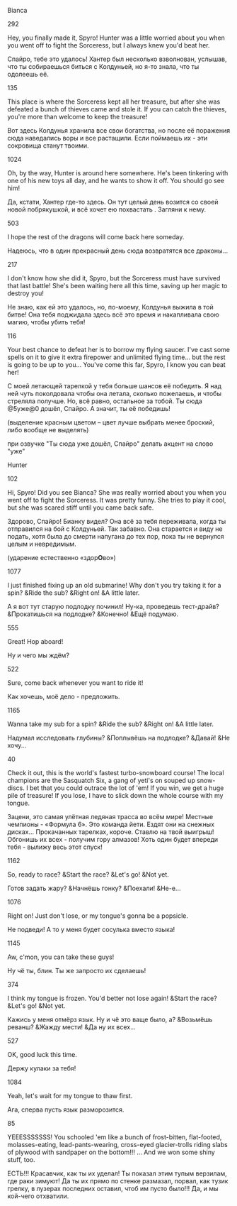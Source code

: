 Bianca

292

<span lang="en-US">Hey, you finally made it, Spyro! Hunter was a little worried about you when you went off to fight the Sorceress, but I always knew you'd beat her.</span>

Спайро, тебе это удалось! Хантер был несколько взволнован, услышав, что ты собираешься биться с Колдуньей, но я-то знала, что ты одолеешь её.

135

<span lang="en-US">This place is where the Sorceress kept all her treasure, but after she was defeated a bunch of thieves came and stole it. If you can catch the thieves, you're more than welcome to keep the treasure!</span>

Вот здесь Колдунья хранила все свои богатства, но после её поражения сюда наведались воры и все растащили. <span lang="en-US">Если поймаешь их - эти сокровища станут твоими.</span>

1024

<span lang="en-US">Oh, by the way, Hunter is around here somewhere. He's been tinkering with one of his new toys all day, and he wants to show it off. </span>You should go see him!

Да, кстати, Хантер где-то здесь. Он тут целый день возится со своей новой побрякушкой, и всё хочет ею похвастать . <span lang="en-US">Загляни к нему.</span>

503

<span lang="en-US">I hope the rest of the dragons will come back here someday.</span>

Надеюсь, что в один прекрасный день сюда возвратятся все драконы...

217

<span lang="en-US">I don't know how she did it, Spyro, but the Sorceress must have survived that last battle! She's been waiting here all this time, saving up her magic to destroy you!</span>

<span style="background: #ffffff">Не знаю, как ей это удалось, но, по-моему, Колдунья выжила в той битве! Она тебя поджидала здесь всё это время и накапливала свою магию, чтобы убить тебя!</span>

116

<span lang="en-US">Your best chance to defeat her is to borrow my flying saucer. I've cast some spells on it to give it extra firepower and unlimited flying time... but the rest is going to be up to you... You've come this far, Spyro, I know you can beat her!</span>

С моей летающей тарелкой у тебя больше шансов её победить. Я над ней чуть поколдовала чтобы она летала, сколько пожелаешь, и чтобы стреляла получше. Но, всё равно, остальное за тобой. Ты сюда @5уже@0 дошёл, Спайро. <span lang="en-US">А значит, ты её победишь!</span>

(выделение красным цветом – цвет лучше выбрать менее броский, либо вообще не выделять)

<span style="background: #ffffff">при озвучке "Ты сюда уже дошёл, Спайро" делать акцент на слово "уже"</span>

Hunter

102

<span lang="en-US">Hi, Spyro! Did you see Bianca? She was really worried about you when you went off to fight the Sorceress. It was pretty funny. She tries to play it cool, but she was scared stiff until you came back safe.</span>

Здорово, Спайро! Бианку видел? Она всё за тебя переживала, когда ты отправился на бой с Колдуньей. Так забавно. Она старается и виду не подать, хотя была до смерти напугана до тех пор, пока ты не вернулся целым и невредимым.

<span style="background: #ffffff">(ударение естественно «здор</span>**<span style="background: #ffffff">О</span>**<span style="background: #ffffff">во»)</span>

1077

<span lang="en-US">I just finished fixing up an old submarine! Why don't you try taking it for a spin? </span>&Ride the sub? &Right on! &A little later.

А я вот тут старую подлодку починил! Ну-ка, проведешь тест-драйв? <span lang="en-US">&Прокатишься на подлодке? &Конечно! &Ещё подумаю. </span>

555

Great! Hop aboard!

Ну и чего мы ждём?

522

<span lang="en-US">Sure, come back whenever you want to ride it!</span>

Как хочешь, моё дело - предложить.

1165

<span lang="en-US">Wanna take my sub for a spin? &Ride the sub? &Right on! </span>&A little later.

Надумал исследовать глубины? &Поплывёшь на подлодке? <span lang="en-US">&Давай! &Не хочу...</span>

40

<span lang="en-US">Check it out, this is the world's fastest turbo-snowboard course! The local champions are the Sasquatch Six, a gang of yeti's on souped up snow-discs. I bet that you could outrace the lot of 'em! If you win, we get a huge pile of treasure! If you lose, I have to slick down the whole course with my tongue.</span>

Зацени, это самая улётная ледяная трасса во всём мире! Местные чемпионы - «Формула 6». Это команда йети. Ездят они на снежных дисках... Прокачанных тарелках, короче. Ставлю на твой выигрыш! Обгонишь их всех - получим гору алмазов! Хоть один будет впереди тебя - вылижу весь этот спуск!

1162

<span lang="en-US">So, ready to race? &Start the race? </span>&Let's go! &Not yet.

Готов задать жару? &Начнёшь гонку? <span lang="en-US">&Поехали! &Не-е...</span>

1076

<span lang="en-US">Right on! Just don't lose, or my tongue's gonna be a popsicle.</span>

Не подведи! А то у меня будет сосулька вместо языка!

1145

<span lang="en-US">Aw, c'mon, you can take these guys!</span>

Ну чё ты, блин. Ты же запросто их сделаешь!

374

<span lang="en-US">I think my tongue is frozen. You'd better not lose again! &Start the race? &Let's go! </span>&Not yet.

Кажись у меня отмёрз язык. Ну и чё это ваще было, а? &Возьмёшь реванш? &Жажду мести! &Да ну их всех...

527

<span lang="en-US">OK, good luck this time.</span>

<span lang="en-US">Держу кулаки за тебя!</span>

1084

<span lang="en-US">Yeah, let's wait for my tongue to thaw first.</span>

Ага, сперва пусть язык разморозится.

85

<span lang="en-US">YEEESSSSSSS! You schooled 'em like a bunch of frost-bitten, flat-footed, molasses-eating, lead-pants-wearing, cross-eyed glacier-trolls riding slabs of plywood with sandpaper on the bottom!!! ... </span>And we won some shiny stuff, too.

ЕСТЬ!!! Красавчик, как ты их уделал! Ты показал этим тупым верзилам, где раки зимуют! Да ты их прямо по стенке размазал, порвал, как тузик грелку, в лузерах последних оставил, чтоб им пусто было!!! <span lang="en-US">Да, и мы кой-чего отхватили.</span>


